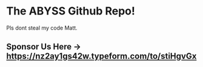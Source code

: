 # The ABYSS Github Repo!
Pls dont steal my code Matt.

## Sponsor Us Here -> https://nz2ay1gs42w.typeform.com/to/stiHgvGx
